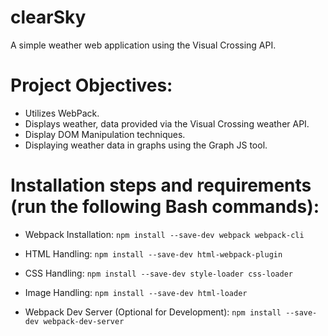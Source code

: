 # clearSky
A simple weather web application using the Visual Crossing API.

# Project Objectives:
- Utilizes WebPack.
- Displays weather, data provided via the Visual Crossing weather API.
- Display DOM Manipulation techniques.
- Displaying weather data in graphs using the Graph JS tool.

# Installation steps and requirements (run the following Bash commands):
- Webpack Installation:
```npm install --save-dev webpack webpack-cli```

- HTML Handling:
```npm install --save-dev html-webpack-plugin```

- CSS Handling:
```npm install --save-dev style-loader css-loader```

- Image Handling:
```npm install --save-dev html-loader```

- Webpack Dev Server (Optional for Development):
```npm install --save-dev webpack-dev-server```